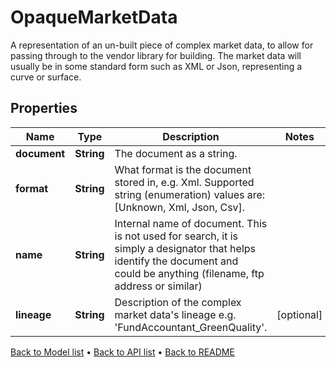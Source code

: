 

# OpaqueMarketData

A representation of an un-built piece of complex market data, to allow for passing through to the vendor library for building. The market data will usually be in some standard form such as XML or Json, representing a curve or surface.

## Properties

| Name | Type | Description | Notes |
|------------ | ------------- | ------------- | -------------|
|**document** | **String** | The document as a string. |  |
|**format** | **String** | What format is the document stored in, e.g. Xml. Supported string (enumeration) values are: [Unknown, Xml, Json, Csv]. |  |
|**name** | **String** | Internal name of document. This is not used for search, it is simply a designator that helps identify the document and could be anything (filename, ftp address or similar) |  |
|**lineage** | **String** | Description of the complex market data&#39;s lineage e.g. &#39;FundAccountant_GreenQuality&#39;. |  [optional] |



[Back to Model list](../README.md#documentation-for-models) &#8226; [Back to API list](../README.md#documentation-for-api-endpoints) &#8226; [Back to README](../README.md)


